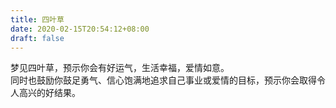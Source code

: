 ```yaml
---
title: 四叶草
date: 2020-02-15T20:54:12+08:00
draft: false
---
```


梦见四叶草，预示你会有好运气，生活幸福，爱情如意。<br>
同时也鼓励你鼓足勇气、信心饱满地追求自己事业或爱情的目标，预示你会取得令人高兴的好结果。<br>

